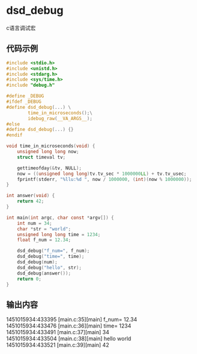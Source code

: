 # dsd_debug
c语言调试宏
## 代码示例
```c
#include <stdio.h>
#include <unistd.h>
#include <stdarg.h>
#include <sys/time.h>
#include "debug.h"

#define _DEBUG
#ifdef _DEBUG
#define dsd_debug(...) \
		time_in_microseconds();\
		idebug_raw(__VA_ARGS__);
#else
#define dsd_debug(...) {}
#endif

void time_in_microseconds(void) {
	unsigned long long now;
	struct timeval tv;

	gettimeofday(&tv, NULL);
	now = ((unsigned long long)tv.tv_sec * 1000000LL) + tv.tv_usec;
	fprintf(stderr, "%llu:%d ", now / 1000000, (int)(now % 1000000));
}

int answer(void) {
    return 42;
}

int main(int argc, char const *argv[]) {
	int num = 34;
	char *str = "world";
	unsigned long long time = 1234;
	float f_num = 12.34;

	dsd_debug("f_num=", f_num);
	dsd_debug("time=", time);
	dsd_debug(num);
	dsd_debug("hello", str);
	dsd_debug(answer());
	return 0;
}
```
## 输出内容
1451015934:433395 [main.c:35][main] f_num= 12.34 <br/>
1451015934:433476 [main.c:36][main] time= 1234 <br/>
1451015934:433491 [main.c:37][main] 34 <br/>
1451015934:433504 [main.c:38][main] hello world <br/>
1451015934:433521 [main.c:39][main] 42 <br/>
